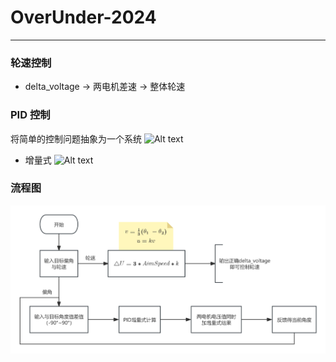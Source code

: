# OverUnder-2024
---
### 轮速控制
* delta_voltage -> 两电机差速 -> 整体轮速

### PID 控制

将简单的控制问题抽象为一个系统
![Alt text](https://th.bing.com/th/id/OIP.rosqOwgsxYViAI1qf9RSmwAAAA?rs=1&pid=ImgDetMain)

* 增量式
![Alt text](https://imgconvert.csdnimg.cn/aHR0cHM6Ly9tbWJpei5xcGljLmNuL21tYml6X3BuZy9hWXMwaWN6aWJIbFk4allPcDhiZDJGM2RyaWFWdWhZaWJvWGFOOFZnNHNxY3E0ZVFzSnYwRVlHdURMbnlJc00ybXZpY1NsWFpndVB1a2lhaDNnNDljcmljaWFFV2t3LzY0MA?x-oss-process=image/format,png)

### 流程图
![Alt text](flowchart.png)